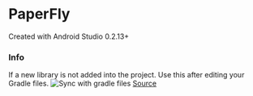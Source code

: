PaperFly
========
Created with Android Studio 0.2.13+

### Info
If a new library is not added into the project. Use this after editing your Gradle files.
![Sync with gradle files](http://tools.android.com/_/rsrc/1370558224747/recent/androidstudio013released/reimport.png)
[Source](http://tools.android.com/recent/androidstudio013released)
